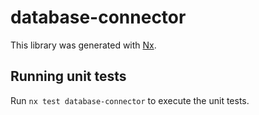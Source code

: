 # database-connector

This library was generated with [Nx](https://nx.dev).

## Running unit tests

Run `nx test database-connector` to execute the unit tests.
